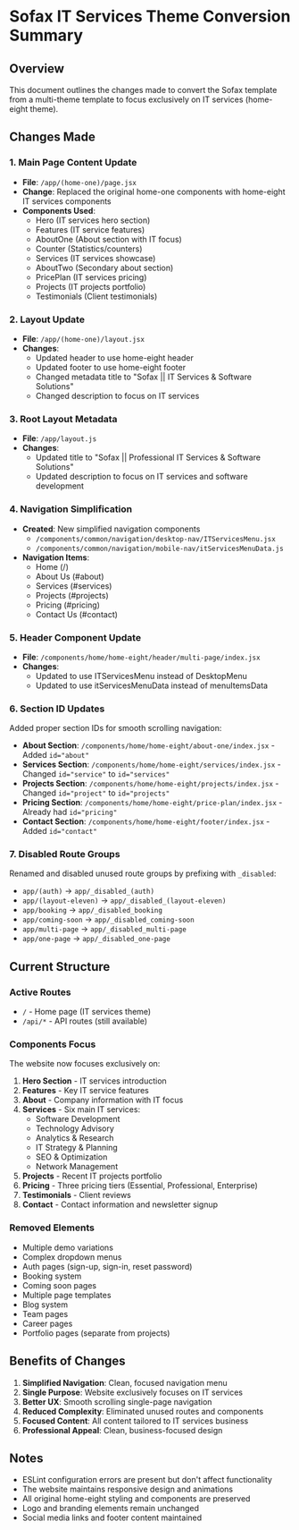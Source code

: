 # Sofax IT Services Theme Conversion Summary

## Overview

This document outlines the changes made to convert the Sofax template from a multi-theme template to focus exclusively on IT services (home-eight theme).

## Changes Made

### 1. **Main Page Content Update**

- **File**: `/app/(home-one)/page.jsx`
- **Change**: Replaced the original home-one components with home-eight IT services components
- **Components Used**:
  - Hero (IT services hero section)
  - Features (IT service features)
  - AboutOne (About section with IT focus)
  - Counter (Statistics/counters)
  - Services (IT services showcase)
  - AboutTwo (Secondary about section)
  - PricePlan (IT services pricing)
  - Projects (IT projects portfolio)
  - Testimonials (Client testimonials)

### 2. **Layout Update**

- **File**: `/app/(home-one)/layout.jsx`
- **Changes**:
  - Updated header to use home-eight header
  - Updated footer to use home-eight footer
  - Changed metadata title to "Sofax || IT Services & Software Solutions"
  - Changed description to focus on IT services

### 3. **Root Layout Metadata**

- **File**: `/app/layout.js`
- **Changes**:
  - Updated title to "Sofax || Professional IT Services & Software Solutions"
  - Updated description to focus on IT services and software development

### 4. **Navigation Simplification**

- **Created**: New simplified navigation components
  - `/components/common/navigation/desktop-nav/ITServicesMenu.jsx`
  - `/components/common/navigation/mobile-nav/itServicesMenuData.js`
- **Navigation Items**:
  - Home (/)
  - About Us (#about)
  - Services (#services)
  - Projects (#projects)
  - Pricing (#pricing)
  - Contact Us (#contact)

### 5. **Header Component Update**

- **File**: `/components/home/home-eight/header/multi-page/index.jsx`
- **Changes**:
  - Updated to use ITServicesMenu instead of DesktopMenu
  - Updated to use itServicesMenuData instead of menuItemsData

### 6. **Section ID Updates**

Added proper section IDs for smooth scrolling navigation:

- **About Section**: `/components/home/home-eight/about-one/index.jsx` - Added `id="about"`
- **Services Section**: `/components/home/home-eight/services/index.jsx` - Changed `id="service"` to `id="services"`
- **Projects Section**: `/components/home/home-eight/projects/index.jsx` - Changed `id="project"` to `id="projects"`
- **Pricing Section**: `/components/home/home-eight/price-plan/index.jsx` - Already had `id="pricing"`
- **Contact Section**: `/components/home/home-eight/footer/index.jsx` - Added `id="contact"`

### 7. **Disabled Route Groups**

Renamed and disabled unused route groups by prefixing with `_disabled`:

- `app/(auth)` → `app/_disabled_(auth)`
- `app/(layout-eleven)` → `app/_disabled_(layout-eleven)`
- `app/booking` → `app/_disabled_booking`
- `app/coming-soon` → `app/_disabled_coming-soon`
- `app/multi-page` → `app/_disabled_multi-page`
- `app/one-page` → `app/_disabled_one-page`

## Current Structure

### Active Routes

- `/` - Home page (IT services theme)
- `/api/*` - API routes (still available)

### Components Focus

The website now focuses exclusively on:

1. **Hero Section** - IT services introduction
2. **Features** - Key IT service features
3. **About** - Company information with IT focus
4. **Services** - Six main IT services:
   - Software Development
   - Technology Advisory
   - Analytics & Research
   - IT Strategy & Planning
   - SEO & Optimization
   - Network Management
5. **Projects** - Recent IT projects portfolio
6. **Pricing** - Three pricing tiers (Essential, Professional, Enterprise)
7. **Testimonials** - Client reviews
8. **Contact** - Contact information and newsletter signup

### Removed Elements

- Multiple demo variations
- Complex dropdown menus
- Auth pages (sign-up, sign-in, reset password)
- Booking system
- Coming soon pages
- Multiple page templates
- Blog system
- Team pages
- Career pages
- Portfolio pages (separate from projects)

## Benefits of Changes

1. **Simplified Navigation**: Clean, focused navigation menu
2. **Single Purpose**: Website exclusively focuses on IT services
3. **Better UX**: Smooth scrolling single-page navigation
4. **Reduced Complexity**: Eliminated unused routes and components
5. **Focused Content**: All content tailored to IT services business
6. **Professional Appeal**: Clean, business-focused design

## Notes

- ESLint configuration errors are present but don't affect functionality
- The website maintains responsive design and animations
- All original home-eight styling and components are preserved
- Logo and branding elements remain unchanged
- Social media links and footer content maintained
